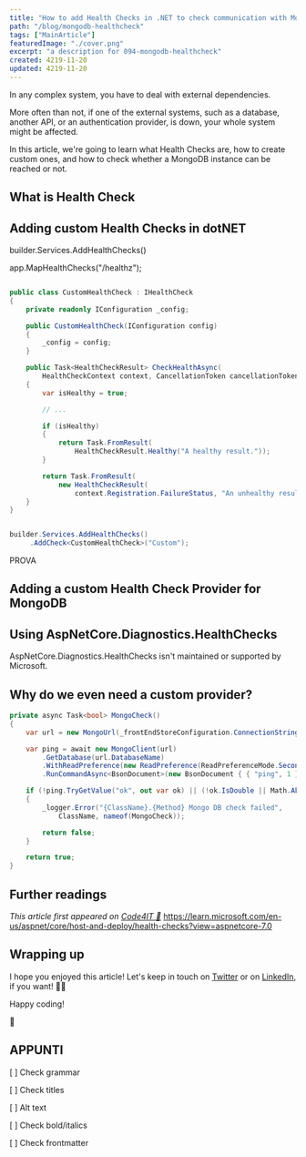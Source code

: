 ```yaml
---
title: "How to add Health Checks in .NET to check communication with MongoDB"
path: "/blog/mongodb-healthcheck"
tags: ["MainArticle"]
featuredImage: "./cover.png"
excerpt: "a description for 094-mongodb-healthcheck"
created: 4219-11-20
updated: 4219-11-20
---
```


In any complex system, you have to deal with external dependencies.

More often than not, if one of the external systems, such as a database, another API, or an authentication provider, is down, your whole system might be affected.

In this article, we're going to learn what Health Checks are, how to create custom ones, and how to check whether a MongoDB instance can be reached or not.

## What is Health Check


## Adding custom Health Checks in dotNET


builder.Services.AddHealthChecks()

app.MapHealthChecks("/healthz");



```cs

public class CustomHealthCheck : IHealthCheck
{
    private readonly IConfiguration _config;

    public CustomHealthCheck(IConfiguration config)
    {
        _config = config;
    }

    public Task<HealthCheckResult> CheckHealthAsync(
        HealthCheckContext context, CancellationToken cancellationToken = default)
    {
        var isHealthy = true;

        // ...

        if (isHealthy)
        {
            return Task.FromResult(
                HealthCheckResult.Healthy("A healthy result."));
        }

        return Task.FromResult(
            new HealthCheckResult(
                context.Registration.FailureStatus, "An unhealthy result."));
    }
}
```


```cs

builder.Services.AddHealthChecks()
     .AddCheck<CustomHealthCheck>("Custom");
```

PROVA

## Adding a custom Health Check Provider for MongoDB


## Using AspNetCore.Diagnostics.HealthChecks

AspNetCore.Diagnostics.HealthChecks isn't maintained or supported by Microsoft.


## Why do we even need a custom provider?



<content>

```cs
private async Task<bool> MongoCheck()
{
    var url = new MongoUrl(_frontEndStoreConfiguration.ConnectionString);

    var ping = await new MongoClient(url)
        .GetDatabase(url.DatabaseName)
        .WithReadPreference(new ReadPreference(ReadPreferenceMode.Secondary))
        .RunCommandAsync<BsonDocument>(new BsonDocument { { "ping", 1 } });

    if (!ping.TryGetValue("ok", out var ok) || (!ok.IsDouble || Math.Abs(ok.AsDouble - 1d) >= double.Epsilon) && (!ok.IsInt32 || ok.AsInt32 != 1))
    {
        _logger.Error("{ClassName}.{Method} Mongo DB check failed",
            ClassName, nameof(MongoCheck));

        return false;
    }

    return true;
}
```

## Further readings

<links>

*This article first appeared on [Code4IT 🐧](https://www.code4it.dev/)*
https://learn.microsoft.com/en-us/aspnet/core/host-and-deploy/health-checks?view=aspnetcore-7.0
## Wrapping up

<Conclusion>

I hope you enjoyed this article! Let's keep in touch on [Twitter](https://twitter.com/BelloneDavide) or on [LinkedIn](https://www.linkedin.com/in/BelloneDavide/), if you want! 🤜🤛 

Happy coding!

🐧

## APPUNTI

[ ] Check grammar

[ ] Check titles

[ ] Alt text

[ ] Check bold/italics

[ ] Check frontmatter
